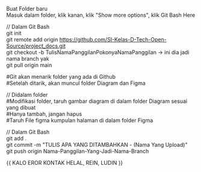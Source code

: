 Buat Folder baru \
Masuk dalam folder, klik kanan, klik "Show more options", klik Git Bash Here

// Dalam Git Bash \
 git init \
 git remote add origin https://github.com/SI-Kelas-D-Tech-Open-Source/project_docs.git \
 git checkout -b TulisNamaPanggilanPokonyaNamaPanggilan -> ini dia jadi nama branch yak \
 git pull origin main 

#Git akan menarik folder yang ada di Github \
#Setelah ditarik, akan muncul folder Diagram dan Figma 

// Didalam folder \
#Modifikasi folder, taruh gambar diagram di dalam folder Diagram sesuai yang dibuat \
#Hanya tambah, jangan hapus \
#Taruh File figma kumpulan halaman di dalam folder Figma 

// Dalam Git Bash \
git add . \
git commit -m "TULIS APA YANG DITAMBAHKAN - (Nama Yang Upload)" \
git push origin Nama-Panggilan-Yang-Jadi-Nama-Branch 

{{ KALO EROR KONTAK HELAL, REIN, LUDIN }}


